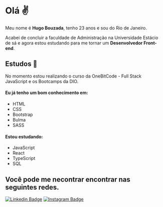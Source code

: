 # Olá ✌️

Meu nome é **Hugo Bouzada**, tenho 23 anos e sou do Rio de Janeiro.

Acabei de concluir a faculdade de Administração na Universidade Estácio de sá e agora estou estudando para me tornar um **Desenvolvedor Front-end**.

## Estudos 🚀
No momento estou realizando o curso da OneBitCode - Full Stack JavaScript e os Bootcamps da DIO.

#### Eu já tenho um bom conhecimento em:
* HTML
* CSS
* Bootstrap
* Bulma
* SASS

#### Estou estudando:
* JavaScript
* React
* TypeScript
* SQL

## Você pode me necontrar encontrar nas seguintes redes.
[![Linkedin Badge](https://img.shields.io/badge/-LinkedIn-blue?style=flat-square&logo=Linkedin&logoColor=white&link=https://www.linkedin.com/in/hugo-de-assis-bouzada-478939184/)](https://www.linkedin.com/in/hugo-de-assis-bouzada-478939184/) [![Instagram Badge](https://img.shields.io/badge/-Instagram-blue?style=flat-square&logo=Instagram&logoColor=white&link=https://www.instagram.com/hugo_bouzada/)](https://www.instagram.com/hugo_bouzada/)


